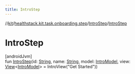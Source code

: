 ```yaml
---
title: IntroStep
---
```

//[kit](../../../index.html)/[healthstack.kit.task.onboarding.step](../index.html)/[IntroStep](index.html)/[IntroStep](-intro-step.html)



# IntroStep



[androidJvm]\
fun [IntroStep](-intro-step.html)(id: [String](https://kotlinlang.org/api/latest/jvm/stdlib/kotlin/-string/index.html), name: [String](https://kotlinlang.org/api/latest/jvm/stdlib/kotlin/-string/index.html), model: [IntroModel](../../healthstack.kit.task.onboarding.model/-intro-model/index.html), view: [View](../../healthstack.kit.task.base/-view/index.html)&lt;[IntroModel](../../healthstack.kit.task.onboarding.model/-intro-model/index.html)&gt; = IntroView(&quot;Get Started&quot;))




